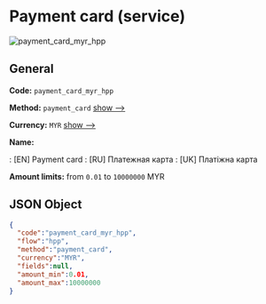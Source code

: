 
# Payment card (service) 
![payment_card_myr_hpp](https://static.openfintech.io/payment_methods/payment_card_myr_hpp/logo.svg?w=400&c=v0.59.26#w200)  

## General 
 
**Code:** `payment_card_myr_hpp` 
 
**Method:** `payment_card` 
 [show -->](/payment-methods/payment_card/) 
 
**Currency:** `MYR` [show -->](/currencies/MYR/) 
 
**Name:** 
 
:	[EN] Payment card 
:	[RU] Платежная карта 
:	[UK] Платіжна карта 
 
**Amount limits:** from `0.01` to `10000000` MYR 

## JSON Object 

```json
{
  "code":"payment_card_myr_hpp",
  "flow":"hpp",
  "method":"payment_card",
  "currency":"MYR",
  "fields":null,
  "amount_min":0.01,
  "amount_max":10000000
}
```  
